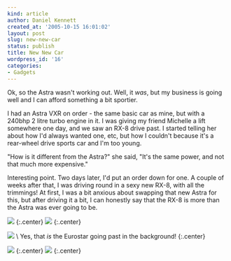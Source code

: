 ```yaml
---
kind: article
author: Daniel Kennett
created_at: '2005-10-15 16:01:02'
layout: post
slug: new-new-car
status: publish
title: New New Car
wordpress_id: '16'
categories:
- Gadgets
---
```


Ok, so the Astra wasn't working out. Well, it <i>was</i>, but my business is going well and I can afford something a bit sportier. 

I had an Astra VXR on order - the same basic car as mine, but with a 240bhp 2 litre turbo engine in it. I was giving my friend Michelle a lift somewhere one day, and we saw an RX-8 drive past. I started telling her about how I'd always wanted one, etc, but how I couldn't because it's a rear-wheel drive sports car and I'm too young. 

"How is it different from the Astra?" she said, "It's the same power, and not that much more expensive."

Interesting point. Two days later, I'd put an order down for one. A couple of weeks after that, I was driving round in a sexy new RX-8, with all the trimmings! At first, I was a bit anxious about swapping that new Astra for this, but after driving it a bit, I can honestly say that the RX-8 is more than the Astra was ever going to be. 

<img src="/pictures/rx8/gner.jpg"/>
{:.center}

<img src="/pictures/rx8/tree.jpg"/>
{:.center}

<img src="/pictures/rx8/eurostar.jpg"/> \\
Yes, that <i>is</i> the Eurostar going past in the background!
{:.center}

<img src="/pictures/rx8/close.jpg"/>
{:.center}

<img src="/pictures/rx8/doors.jpg"/>
{:.center}

